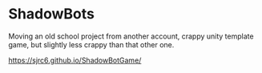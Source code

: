 # ShadowBots
Moving an old school project from another account, crappy unity template game, but slightly less crappy than that other one.

https://sjrc6.github.io/ShadowBotGame/
